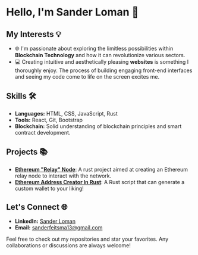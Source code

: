 # Hello, I'm Sander Loman 👋

## My Interests 💡

- 🌐 I'm passionate about exploring the limitless possibilities within **Blockchain Technology** and how it can revolutionize various sectors.
- 💻 Creating intuitive and aesthetically pleasing **websites** is something I thoroughly enjoy. The process of building engaging front-end interfaces and seeing my code come to life on the screen excites me.
  
## Skills 🛠

- **Languages:** HTML, CSS, JavaScript, Rust
- **Tools:** React, Git, Bootstrap
- **Blockchain:** Solid understanding of blockchain principles and smart contract development.

## Projects 📚

- **[Ethereum "Relay" Node](https://github.com/SanderLoman/rust-p2p)**: A rust project aimed at creating an Ethereum relay node to interact with the network.
- **[Ethereum Address Creator In Rust](https://github.com/SanderLoman/address-creator)**: A Rust script that can generate a custom wallet to your liking!

## Let's Connect 🌐

- **LinkedIn:** [Sander Loman](https://www.linkedin.com/in/sanderloman/)
- **Email:** sanderfeitsma13@gmail.com

Feel free to check out my repositories and star your favorites. Any collaborations or discussions are always welcome!
